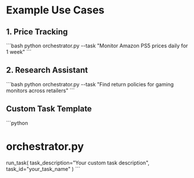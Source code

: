 # Example Use Cases

## 1. Price Tracking
\`\`\`bash
python orchestrator.py --task "Monitor Amazon PS5 prices daily for 1 week"
\`\`\`

## 2. Research Assistant
\`\`\`bash
python orchestrator.py --task "Find return policies for gaming monitors across retailers"
\`\`\`

## Custom Task Template
\`\`\`python
# orchestrator.py
run_task(
    task_description="Your custom task description",
    task_id="your_task_name"
)
\`\`\`
